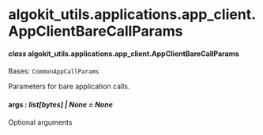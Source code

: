 # algokit_utils.applications.app_client.AppClientBareCallParams

#### *class* algokit_utils.applications.app_client.AppClientBareCallParams

Bases: `CommonAppCallParams`

Parameters for bare application calls.

#### args *: list[bytes] | None* *= None*

Optional arguments
